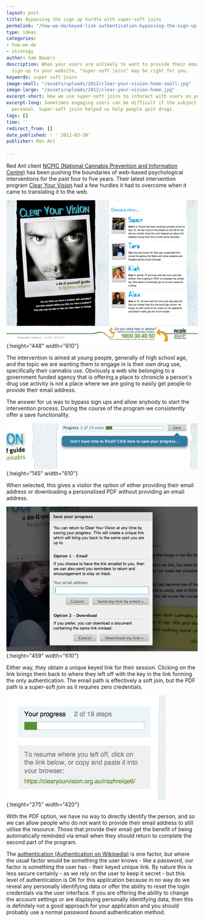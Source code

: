 ```yaml
---
layout: post
title: Bypassing the sign up hurdle with super-soft joins
permalink: "/how-we-do/keyed-link-authentication-bypassing-the-sign-up-hurdle-with-super-soft-joins/"
type: ideas
categories:
- how-we-do
- strategy
author: Sam Bauers
description: When your users are unlikely to want to provide their email address to
  sign-up to your website, "Super-soft joins" may be right for you.
keywords: super soft joins
image-small: "/assets/uploads/2012/clear-your-vision-home-small.jpg"
image-large: "/assets/uploads/2012/clear-your-vision-home.jpg"
excerpt-short: How we use super-soft joins to interact with users on personal subjects.
excerpt-long: Sometimes engaging users can be difficult if the subject matter is intensely
  personal. Super-soft joins helped us help people quit drugs.
tags: []
time: ''
redirect_from: []
date_published: ! ' 2012-03-30'
publisher: Ren Ant

---
```

Red Ant client [NCPIC (National Cannabis Prevention and Information Centre)](http://ncpic.org.au/) has been pushing the boundaries of web-based psychological interventions for the past four to five years. Their latest intervention program [Clear Your Vision](http://clearyourvision.org.au/) had a few hurdles it had to overcome when it came to translating it to the web.

![Clear Your Vision homepage screenshot](/assets/uploads/2012/clear-your-vision-home.jpg){:height="448" width="610"}

The intervention is aimed at young people, generally of high school age, and the topic we are wanting them to engage in is their own drug use, specifically their cannabis use. Obviously a web site belonging to a government funded agency that is offering a place to chronicle a person's drug use activity is not a place where we are going to easily get people to provide their email address.

The answer for us was to bypass sign ups and allow anybody to start the intervention process. During the course of the program we consistently offer a save functionality.

![clear-your-vision-save](/assets/uploads/2012/clear-your-vision-save.jpg){:height="145" width="610"}

When selected, this gives a visitor the option of either providing their email address or downloading a personalised PDF without providing an email address.

![clear-your-vision-dialog](/assets/uploads/2012/clear-your-vision-dialog.jpg){:height="459" width="610"}

Either way, they obtain a unique keyed link for their session. Clicking on the link brings them back to where they left off with the key in the link forming the only authentication. The email path is effectively a soft join, but the PDF path is a super-soft join as it requires zero credentials.

![clear-your-vision-pdf-detail](/assets/uploads/2012/clear-your-vision-pdf-detail.jpg){:height="275" width="420"}

With the PDF option, we have no way to directly identify the person, and so we can allow people who do not want to provide their email address to still utilise the resource. Those that provide their email get the benefit of being automatically reminded via email when they should return to complete the second part of the program.

The [authentication (Authentication on Wikipedia)](http://en.wikipedia.org/wiki/Authentication#Authentication_factors_and_identity) is one factor, but where the usual factor would be something the user knows - like a password, our factor is something the user has - their keyed unique link. By nature this is less secure certainly - as we rely on the user to keep it secret - but this level of authentication is OK for this application because in no way do we reveal any personally identifying data or offer the ability to reset the login credentials via the user interface. If you are offering the ability to change the account settings or are displaying personally identifying data, then this is definitely not a good approach for your application and you should probably use a normal password bound authentication method.